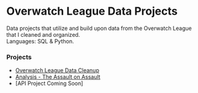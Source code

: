 # Overwatch League Data Projects
Data projects that utilize and build upon data from the Overwatch League that I cleaned and organized. <br>
Languages: SQL & Python.

### Projects
- [Overwatch League Data Cleanup](https://github.com/maxtoll/Overwatch-League-Data/tree/main/Data%20Cleanup)
- [Analysis - The Assault on Assault](https://nbviewer.org/github/maxtoll/Overwatch-League-Data/blob/main/Analysis%20-%20The%20Assault%20on%20Assault.ipynb)
- [API Project Coming Soon]
